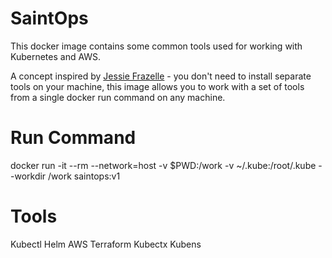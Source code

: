 # SaintOps

This docker image contains some common tools used for working with Kubernetes and AWS. 

A concept inspired by [Jessie Frazelle](https://github.com/jessfraz/dockerfiles) - you don't need to install separate tools on your machine, this image allows you to work with a set of tools from a single docker run command on any machine.

# Run Command
docker run -it --rm --network=host -v $PWD:/work -v ~/.kube:/root/.kube --workdir /work saintops:v1 

# Tools
Kubectl
Helm
AWS
Terraform
Kubectx
Kubens
